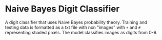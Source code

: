 # Naive Bayes Digit Classifier

A digit classifier that uses Naive Bayes probability theory. Training and testing data is formatted as a txt file with nxn 
"images" with `+` and `#` representing shaded pixels. The model classifies images as digits from 0-9.
